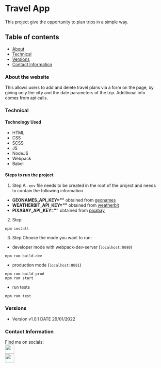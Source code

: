 # Travel App

This project give the opportunity to plan trips in a simple way.

## Table of contents

- [About](#about-the-website)
- [Technical](#technical)
- [Versions](#versions)
- [Contact Information](#contact-information)

### About the website

This allows users to add and delete travel plans via a form on the page, by giving only the city and the date parameters of the trip.
Additional info comes from api calls.

### Technical

#### Technology Used

- HTML
- CSS
- SCSS
- JS
- NodeJS
- Webpack
- Babel

#### Steps to run the project

1. Step
A `.env` file needs to be created in the root of the project and needs to contain the following information

- **GEONAMES_API_KEY=""** obtained from [geonames](https://www.geonames.org/export/web-services.html)
- **WEATHERBIT_API_KEY=""** obtained from [weatherbit](https://www.weatherbit.io/account/create)
- **PIXABAY_API_KEY=""** obtained from [pixabay](https://pixabay.com/api/docs/)

2. Step

```console
npm install
```
3. Step
Choose the mode you want to run:
- developer mode with webpack-dev-server (`localhost:8080`)
```console
npm run build-dev
```
- production mode (`localhost:8081`)
```console
npm run build-prod
npm run start
```

- run tests
```console
npm run test
```

### Versions

- Version v1.0.1 DATE 29/01/2022

### Contact Information

Find me on socials:\
<a href="https://www.facebook.com/norelle0220">
    <img src="https://icon-library.com/images/facebook-icon-small/facebook-icon-small-17.jpg" width="30px">
</a>\
<a href="https://www.linkedin.com/in/nora-lovasi-maraz-66b71874/">
    <img src="https://iconarchive.com/download/i82926/limav/flat-gradient-social/Linkedin.ico" width="30px">
</a>